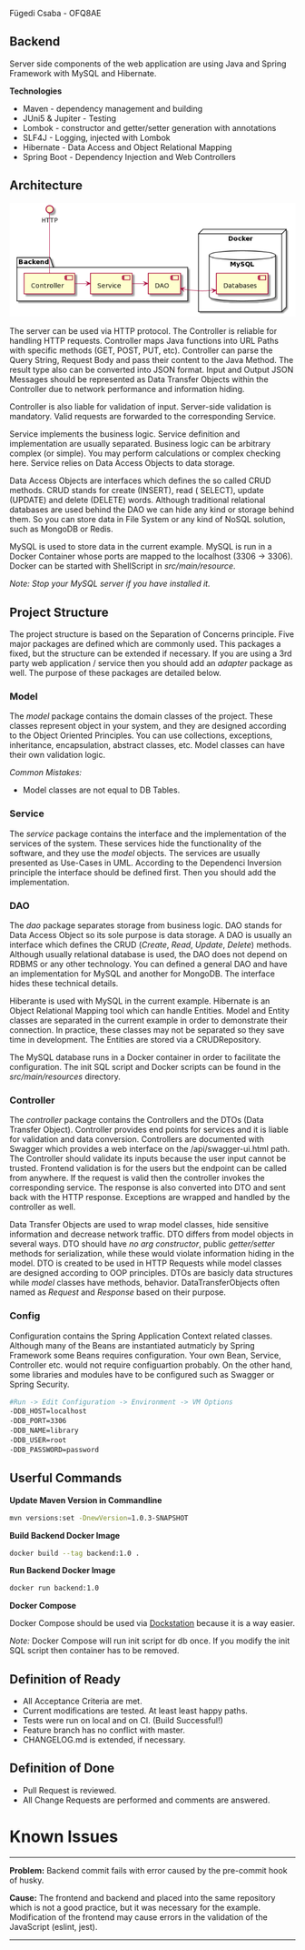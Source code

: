 Fügedi Csaba - OFQ8AE

## Backend

Server side components of the web application are using Java and Spring Framework with MySQL and Hibernate.

__Technologies__

- Maven - dependency management and building
- JUni5 & Jupiter - Testing
- Lombok - constructor and getter/setter generation with annotations
- SLF4J - Logging, injected with Lombok
- Hibernate - Data Access and Object Relational Mapping
- Spring Boot - Dependency Injection and Web Controllers

## Architecture

![Architecture](architecture.png)

The server can be used via HTTP protocol. The Controller is reliable for handling HTTP requests. Controller maps Java
functions into URL Paths with specific methods (GET, POST, PUT, etc). Controller can parse the Query String, Request
Body and pass their content to the Java Method. The result type also can be converted into JSON format. Input and Output
JSON Messages should be represented as Data Transfer Objects within the Controller due to network performance and
information hiding.

Controller is also liable for validation of input. Server-side validation is mandatory. Valid requests are forwarded to
the corresponding Service.

Service implements the business logic. Service definition and implementation are usually separated. Business logic can
be arbitrary complex (or simple). You may perform calculations or complex checking here. Service relies on Data Access
Objects to data storage.

Data Access Objects are interfaces which defines the so called CRUD methods. CRUD stands for create (INSERT), read (
SELECT), update (UPDATE) and delete (DELETE) words. Although traditional relational databases are used behind the DAO we
can hide any kind or storage behind them. So you can store data in File System or any kind of NoSQL solution, such as
MongoDB or Redis.

MySQL is used to store data in the current example. MySQL is run in a Docker Container whose ports are mapped to the
localhost (3306 -> 3306). Docker can be started with ShellScript in _src/main/resource_.

_Note: Stop your MySQL server if you have installed it._

## Project Structure

The project structure is based on the Separation of Concerns principle. Five major packages are defined which are
commonly used. This packages a fixed, but the structure can be extended if necessary. If you are using a 3rd party web
application / service then you should add an _adapter_ package as well. The purpose of these packages are detailed
below.

### Model

The _model_ package contains the domain classes of the project. These classes represent object in your system, and they
are designed according to the Object Oriented Principles. You can use collections, exceptions, inheritance,
encapsulation, abstract classes, etc. Model classes can have their own validation logic.

_Common Mistakes:_

- Model classes are not equal to DB Tables.

### Service

The _service_ package contains the interface and the implementation of the services of the system. These services hide
the functionality of the software, and they use the _model_ objects. The services are usually presented as Use-Cases in
UML. According to the Dependenci Inversion principle the interface should be defined first. Then you should add the
implementation.

### DAO

The _dao_ package separates storage from business logic. DAO stands for Data Access Object so its sole purpose is data
storage. A DAO is usually an interface which defines the CRUD (_Create_, _Read_, _Update_, _Delete_) methods. Although
usually relational database is used, the DAO does not depend on RDBMS or any other technology. You can defined a general
DAO and have an implementation for MySQL and another for MongoDB. The interface hides these technical details.

Hiberante is used with MySQL in the current example. Hibernate is an Object Relational Mapping tool which can handle
Entities. Model and Entity classes are separated in the current example in order to demonstrate their connection. In
practice, these classes may not be separated so they save time in development. The Entities are stored via a
CRUDRepository.

The MySQL database runs in a Docker container in order to facilitate the configuration. The init SQL script and Docker
scripts can be found in the _src/main/resources_ directory.

### Controller

The _controller_ package contains the Controllers and the DTOs (Data Transfer Object). Controller provides end points
for services and it is liable for validation and data conversion. Controllers are documented with Swagger which provides
a web interface on the /api/swagger-ui.html path. The Controller should validate its inputs because the user input
cannot be trusted. Frontend validation is for the users but the endpoint can be called from anywhere. If the request is
valid then the controller invokes the corresponding service. The response is also converted into DTO and sent back with
the HTTP response. Exceptions are wrapped and handled by the controller as well.

Data Transfer Objects are used to wrap model classes, hide sensitive information and decrease network traffic. DTO
differs from model objects in several ways. DTO should have _no arg constructor_, public _getter/setter_ methods for
serialization, while these would violate information hiding in the model. DTO is created to be used in HTTP Requests
while model classes are designed according to OOP principles. DTOs are basicly data structures while _model_ classes
have methods, behavior. DataTransferObjects often named as _Request_ and _Response_ based on their purpose.

### Config

Configuration contains the Spring Application Context related classes. Although many of the Beans are instantiated
autmaticly by Spring Framework some Beans requires configuration. Your own Bean, Service, Controller etc. would not
require configuartion probably. On the other hand, some libraries and modules have to be configured such as Swagger or
Spring Security.

```bash
#Run -> Edit Configuration -> Environment -> VM Options
-DDB_HOST=localhost
-DDB_PORT=3306
-DDB_NAME=library
-DDB_USER=root
-DDB_PASSWORD=password
```

## Userful Commands

__Update Maven Version in Commandline__

```bash
mvn versions:set -DnewVersion=1.0.3-SNAPSHOT
```

__Build Backend Docker Image__

```bash
docker build --tag backend:1.0 .
```

__Run Backend Docker Image__

```bash
docker run backend:1.0
```

__Docker Compose__

Docker Compose should be used via [Dockstation](https://dockstation.io/) because it is a way easier.

_Note:_
Docker Compose will run init script for db once. If you modify the init SQL script then container has to be removed.

## Definition of Ready

- All Acceptance Criteria are met.
- Current modifications are tested. At least least happy paths.
- Tests were run on local and on CI. (Build Successful!)
- Feature branch has no conflict with master.
- CHANGELOG.md is extended, if necessary.

## Definition of Done

- Pull Request is reviewed.
- All Change Requests are performed and comments are answered.

# Known Issues

 
---

__Problem:__
Backend commit fails with error caused by the pre-commit hook of husky.

__Cause:__
The frontend and backend and placed into the same repository which is not a good practice, but it was necessary for the
example. Modification of the frontend may cause errors in the validation of the JavaScript (eslint, jest).



 
---
